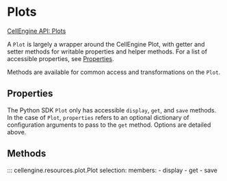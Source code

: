 # Plots

[CellEngine API: Plots](https://docs.cellengine.com/api/#plots)

A `Plot` is largely a wrapper around the CellEngine Plot, with
getter and setter methods for writable properties and helper methods. For a
list of accessible properties, see [Properties](#properties).

Methods are available for common access and transformations on the `Plot`.

## Properties
The Python SDK `Plot` only has accessible `display`, `get`, and `save` methods.
In the case of `Plot`, `properties` refers to an optional dictionary of
configuration arguments to pass to the `get` method. Options are detailed
above.

## Methods

::: cellengine.resources.plot.Plot
    selection:
      members:
        - display
        - get
        - save
